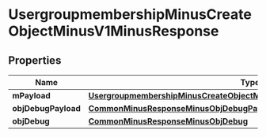 
# UsergroupmembershipMinusCreateObjectMinusV1MinusResponse

## Properties
Name | Type | Description | Notes
------------ | ------------- | ------------- | -------------
**mPayload** | [**UsergroupmembershipMinusCreateObjectMinusV1MinusResponseMinusMPayload**](UsergroupmembershipMinusCreateObjectMinusV1MinusResponseMinusMPayload.md) |  | 
**objDebugPayload** | [**CommonMinusResponseMinusObjDebugPayload**](CommonMinusResponseMinusObjDebugPayload.md) |  |  [optional]
**objDebug** | [**CommonMinusResponseMinusObjDebug**](CommonMinusResponseMinusObjDebug.md) |  |  [optional]



